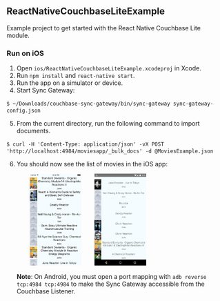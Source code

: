 ## ReactNativeCouchbaseLiteExample

Example project to get started with the React Native Couchbase Lite module.

### Run on iOS

1. Open `ios/ReactNativeCouchbaseLiteExample.xcodeproj` in Xcode.
2. Run `npm install` and `react-native start`.
3. Run the app on a simulator or device.
4. Start Sync Gateway:

  ```
  $ ~/Downloads/couchbase-sync-gateway/bin/sync-gateway sync-gateway-config.json
  ```

5. From the current directory, run the following command to import documents.

  ```
  $ curl -H 'Content-Type: application/json' -vX POST 'http://localhost:4984/moviesapp/_bulk_docs' -d @MoviesExample.json
```

6. You should now see the list of movies in the iOS app:

	<img src="screenshots/thumbnail-ios.png" width="25%" align="left" hspace=30 />

	<img src="screenshots/thumbnail-android.png" width="25%" />

	**Note**: On Android, you must open a port mapping with `adb reverse tcp:4984 tcp:4984` to make the Sync Gateway accessible from the Couchbase Listener.